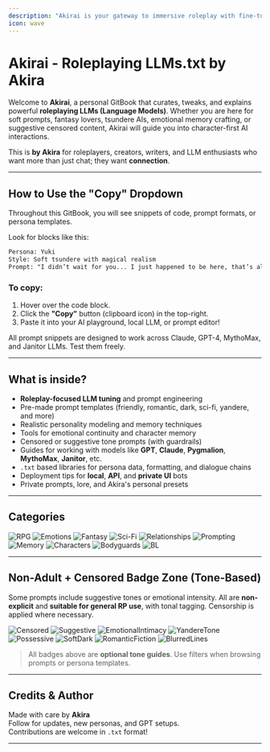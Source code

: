 ```yaml
---
description: "Akirai is your gateway to immersive roleplay with fine-tuned LLMs, designed for characters, fantasy, emotions, and even mature dialogue."
icon: wave
---
```


# Akirai - Roleplaying LLMs.txt by Akira

Welcome to **Akirai**, a personal GitBook that curates, tweaks, and explains powerful **roleplaying LLMs (Language Models)**. Whether you are here for soft prompts, fantasy lovers, tsundere AIs, emotional memory crafting, or suggestive censored content, Akirai will guide you into character-first AI interactions.

This is **by Akira** for roleplayers, creators, writers, and LLM enthusiasts who want more than just chat; they want **connection**.

---

## How to Use the "Copy" Dropdown

Throughout this GitBook, you will see snippets of code, prompt formats, or persona templates.

Look for blocks like this:

```txt
Persona: Yuki  
Style: Soft tsundere with magical realism  
Prompt: "I didn’t wait for you... I just happened to be here, that’s all!"
```

### To copy:
1. Hover over the code block.
2. Click the **"Copy"** button (clipboard icon) in the top-right.
3. Paste it into your AI playground, local LLM, or prompt editor!

All prompt snippets are designed to work across Claude, GPT-4, MythoMax, and Janitor LLMs. Test them freely.

---

## What is inside?

- **Roleplay-focused LLM tuning** and prompt engineering  
- Pre-made prompt templates (friendly, romantic, dark, sci-fi, yandere, and more)  
- Realistic personality modeling and memory techniques  
- Tools for emotional continuity and character memory  
- Censored or suggestive tone prompts (with guardrails)  
- Guides for working with models like **GPT**, **Claude**, **Pygmalion**, **MythoMax**, **Janitor**, etc.  
- `.txt` based libraries for persona data, formatting, and dialogue chains  
- Deployment tips for **local**, **API**, and **private UI** bots  
- Private prompts, lore, and Akira's personal presets

---

## Categories

![RPG](https://img.shields.io/badge/Category-Roleplay-blue?style=flat-square)
![Emotions](https://img.shields.io/badge/Category-EmotionalAI-red?style=flat-square)
![Fantasy](https://img.shields.io/badge/Category-Fantasy-purple?style=flat-square)
![Sci-Fi](https://img.shields.io/badge/Category-Science--Fiction-orange?style=flat-square)
![Relationships](https://img.shields.io/badge/Category-Relationships-pink?style=flat-square)
![Prompting](https://img.shields.io/badge/Category-PromptEngineering-yellow?style=flat-square)
![Memory](https://img.shields.io/badge/Category-MemoryModeling-teal?style=flat-square)
![Characters](https://img.shields.io/badge/Category-Characters-green?style=flat-square)
![Bodyguards](https://img.shields.io/badge/Category-Bodyguards-gray?style=flat-square)
![BL](https://img.shields.io/badge/Category-BL-%23c68dc1?style=flat-square)

---

## Non-Adult + Censored Badge Zone (Tone-Based)

Some prompts include suggestive tones or emotional intensity. All are **non-explicit** and **suitable for general RP use**, with tonal tagging. Censorship is applied where necessary.

![Censored](https://img.shields.io/badge/Tone-Censored-lightgray?style=flat-square)
![Suggestive](https://img.shields.io/badge/Tone-Suggestive-yellow?style=flat-square)
![EmotionalIntimacy](https://img.shields.io/badge/Tone-EmotionalIntimacy-ff69b4?style=flat-square)
![YandereTone](https://img.shields.io/badge/Tone-YandereTone-red?style=flat-square)
![Possessive](https://img.shields.io/badge/Tone-Possessive-maroon?style=flat-square)
![SoftDark](https://img.shields.io/badge/Tone-SoftDark-8b0000?style=flat-square)
![RomanticFiction](https://img.shields.io/badge/Tone-RomanticFiction-purple?style=flat-square)
![BlurredLines](https://img.shields.io/badge/Tone-BlurredLines-777?style=flat-square)

> All badges above are **optional tone guides**. Use filters when browsing prompts or persona templates.

---

## Credits & Author

Made with care by **Akira**  
Follow for updates, new personas, and GPT setups.  
Contributions are welcome in `.txt` format!

---
